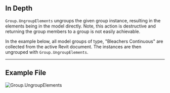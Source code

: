 ## In Depth
`Group.UngroupElements` ungroups the given group instance, resulting in the elements being in the model directly. Note, this action is destructive and returning the group members to a group is not easily achievable.

In the example below, all model groups of type, "Bleachers Continuous" are collected from the active Revit document. The instances are then ungrouped with `Group.UngroupElements`.

___
## Example File

![Group.UngroupElements](./Revit.Elements.Group.UngroupElements_img.jpg)